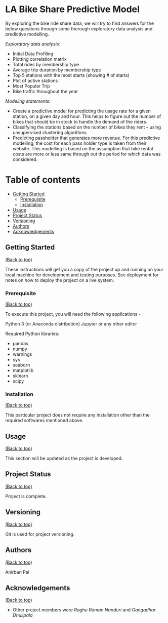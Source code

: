 # LA Bike Share Predictive Model
By exploring the bike ride share data, we will try to find answers for the below questions through some thorough exploratory data analysis and predictive modelling.

_Exploratory data analysis:_
* Initial Data Profiling
* Plotting correlation matrix
* Total rides by membership type
* Average trip duration by membership type
* Top 5 stations with the most starts (showing # of starts)
* Plot of active stations
* Most Popular Trip
* Bike traffic throughout the year

_Modeling statements:_
* Create a predictive model for predicting the usage rate for a given station, on a given day and hour. This helps to figure out the number of bikes that should be in stock to handle the demand of the riders.
* Classifying the stations based on the number of bikes they rent – using unsupervised clustering algorithms.
* Predicting passholder that generates more revenue. For this predictive modelling, the cost for each pass holder type is taken from their website. This modelling is based on the assumption that bike rental costs are more or less same through out the period for which data was considered.

# Table of contents

- [Getting Started](#getting-started)
  - [Prerequisite](#prerequisite)
  - [Installation](#installation)
- [Usage](#usage)
- [Project Status](#project-status)
- [Versioning](#versioning)
- [Authors](#authors)
- [Acknowledgements](#acknowledgements)

## Getting Started
[(Back to top)](#table-of-contents)

These instructions will get you a copy of the project up and running on your local machine for development and testing purposes. See deployment for notes on how to deploy the project on a live system.

### Prerequisite
[(Back to top)](#table-of-contents)

To execute this project, you will need the following applications -

Python 3 (or Anaconda distribution)
Jupyter or any other editor

Required Python libraries:

* pandas
* numpy
* warnings
* sys
* seaborn 
* matplotlib
* sklearn
* scipy

### Installation
[(Back to top)](#table-of-contents)

This particular project does not require any installation other than the required softwares mentioned above.

## Usage
[(Back to top)](#table-of-contents)

This section will be updated as the project is developed.

## Project Status
[(Back to top)](#table-of-contents)

Project is complete.

## Versioning
[(Back to top)](#table-of-contents)

Git is used for project versioning.

## Authors
[(Back to top)](#table-of-contents)

Anirban Pal

## Acknowledgements
[(Back to top)](#table-of-contents)

* Other project members were _Raghu Raman Nanduri_ and _Gangadhar Dhulipala_
